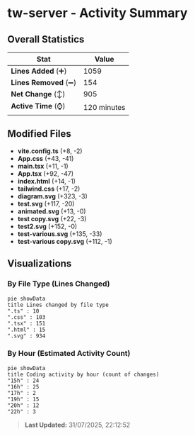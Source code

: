 # tw-server - Activity Summary 

## Overall Statistics

| Stat                   | Value                                                             |
| ---------------------- | ----------------------------------------------------------------- |
| **Lines Added** (➕)   | 1059                                          |
| **Lines Removed** (➖) | 154                                        |
| **Net Change** (↕)    | 905                |
| **Active Time** (⌚)   | 120 minutes |


## Modified Files
- **vite.config.ts** (+8, -2)
- **App.css** (+43, -41)
- **main.tsx** (+11, -1)
- **App.tsx** (+92, -47)
- **index.html** (+14, -1)
- **tailwind.css** (+17, -2)
- **diagram.svg** (+323, -3)
- **test.svg** (+117, -20)
- **animated.svg** (+13, -0)
- **test copy.svg** (+22, -3)
- **test2.svg** (+152, -0)
- **test-various.svg** (+135, -33)
- **test-various copy.svg** (+112, -1)

## Visualizations

### By File Type (Lines Changed)

```mermaid
pie showData
title Lines changed by file type
".ts" : 10
".css" : 103
".tsx" : 151
".html" : 15
".svg" : 934
```

### By Hour (Estimated Activity Count)

```mermaid
pie showData
title Coding activity by hour (count of changes)
"15h" : 24
"16h" : 25
"17h" : 2
"19h" : 15
"20h" : 12
"22h" : 3
```


> **Last Updated:** 31/07/2025, 22:12:52